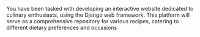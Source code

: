 You have been tasked with developing an interactive website dedicated to culinary enthusiasts, using the Django web framework. This platform will serve as a comprehensive repository for various recipes, catering to different dietary preferences and occasions
